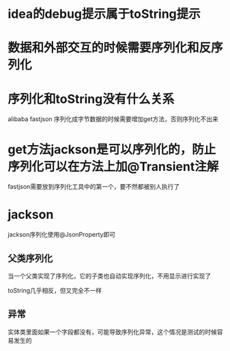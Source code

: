 # idea的debug提示属于toString提示

# 数据和外部交互的时候需要序列化和反序列化

# 序列化和toString没有什么关系

alibaba fastjson 序列化成字节数据的时候需要增加get方法，否则序列化不出来

# get方法jackson是可以序列化的，防止序列化可以在方法上加@Transient注解

fastjson需要放到序列化工具中的第一个，要不然都被别人执行了

# jackson

jackson序列化使用@JsonProperty即可

## 父类序列化

当一个父类实现了序列化，它的子类也自动实现序列化，不用显示进行实现了

toString几乎相反，但又完全不一样

## 异常

实体类里面如果一个字段都没有，可能导致序列化异常，这个情况是测试的时候容易发生的
